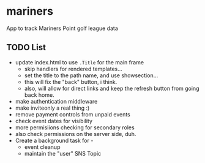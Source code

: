 # mariners

App to track Mariners Point golf league data

## TODO List

* update index.html to use `.Title` for the main frame
  * skip handlers for rendered templates...
  * set the title to the path name, and use showsection...
  * this will fix the "back" button, i think.
  * also, will allow for direct links and keep the refresh button from going back home.
* make authentication middleware
* make inviteonly a real thing :)
* remove payment controls from unpaid events
* check event dates for visibility
* more permisiions checking for secondary roles
* also check permissions on the server side, duh.
* Create a background task for -
  * event cleanup
  * maintain the "user" SNS Topic
